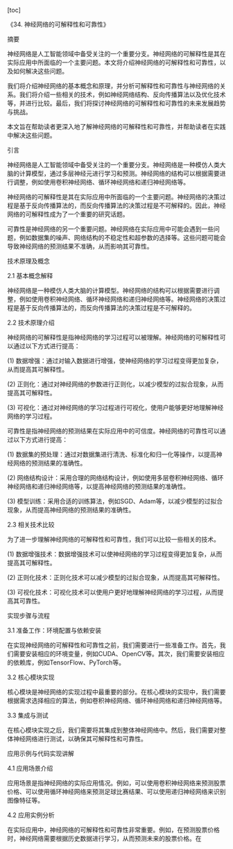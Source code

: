 
[toc]                    
                
                
《34. 神经网络的可解释性和可靠性》

摘要

神经网络是人工智能领域中备受关注的一个重要分支。神经网络的可解释性是其在实际应用中所面临的一个主要问题。本文将介绍神经网络的可解释性和可靠性，以及如何解决这些问题。

我们将介绍神经网络的基本概念和原理，并分析可解释性和可靠性与神经网络的关系。我们将介绍一些相关的技术，例如神经网络结构、反向传播算法以及优化技术等，并进行比较。最后，我们将探讨神经网络的可解释性和可靠性的未来发展趋势与挑战。

本文旨在帮助读者更深入地了解神经网络的可解释性和可靠性，并帮助读者在实践中解决这些问题。

引言

神经网络是人工智能领域中备受关注的一个重要分支。神经网络是一种模仿人类大脑的计算模型，通过多层神经元进行学习和预测。神经网络的结构可以根据需要进行调整，例如使用卷积神经网络、循环神经网络和递归神经网络等。

神经网络的可解释性是其在实际应用中所面临的一个主要问题。神经网络的决策过程是基于反向传播算法的，而反向传播算法的决策过程是不可解释的。因此，神经网络的可解释性成为了一个重要的研究话题。

可靠性是神经网络的另一个重要问题。神经网络在实际应用中可能会遇到一些问题，例如数据集的噪声、网络结构的不稳定性和超参数的选择等。这些问题可能会导致神经网络的预测结果不准确，从而影响其可靠性。

技术原理及概念

2.1 基本概念解释

神经网络是一种模仿人类大脑的计算模型。神经网络的结构可以根据需要进行调整，例如使用卷积神经网络、循环神经网络和递归神经网络等。神经网络的决策过程是基于反向传播算法的，而反向传播算法的决策过程是不可解释的。

2.2 技术原理介绍

神经网络的可解释性是指神经网络的学习过程可以被理解。神经网络的可解释性可以通过以下方式进行提高：

(1) 数据增强：通过对输入数据进行增强，使神经网络的学习过程变得更加复杂，从而提高其可解释性。

(2) 正则化：通过对神经网络的参数进行正则化，以减少模型的过拟合现象，从而提高其可解释性。

(3) 可视化：通过对神经网络的学习过程进行可视化，使用户能够更好地理解神经网络的学习过程。

可靠性是指神经网络的预测结果在实际应用中的可信度。神经网络的可靠性可以通过以下方式进行提高：

(1) 数据集的预处理：通过对数据集进行清洗、标准化和归一化等操作，以提高神经网络的预测结果的准确性。

(2) 网络结构设计：采用合理的网络结构设计，例如使用多层卷积神经网络、循环神经网络和递归神经网络等，以提高神经网络的预测结果的准确性。

(3) 模型训练：采用合适的训练算法，例如SGD、Adam等，以减少模型的过拟合现象，从而提高神经网络的预测结果的准确性。

2.3 相关技术比较

为了进一步理解神经网络的可解释性和可靠性，我们可以比较一些相关的技术。

(1) 数据增强技术：数据增强技术可以使神经网络的学习过程变得更加复杂，从而提高其可解释性。

(2) 正则化技术：正则化技术可以减少模型的过拟合现象，从而提高其可解释性。

(3) 可视化技术：可视化技术可以使用户更好地理解神经网络的学习过程，从而提高其可靠性。

实现步骤与流程

3.1 准备工作：环境配置与依赖安装

在实现神经网络的可解释性和可靠性之前，我们需要进行一些准备工作。首先，我们需要安装相应的环境变量，例如CUDA、OpenCV等。其次，我们需要安装相应的依赖库，例如TensorFlow、PyTorch等。

3.2 核心模块实现

核心模块是神经网络的实现过程中最重要的部分。在核心模块的实现中，我们需要根据需求选择相应的算法，例如卷积神经网络、循环神经网络和递归神经网络等。

3.3 集成与测试

在核心模块实现之后，我们需要将其集成到整体神经网络中。然后，我们需要对整体神经网络进行测试，以确保其可解释性和可靠性。

应用示例与代码实现讲解

4.1 应用场景介绍

应用场景是指神经网络的实际应用情况。例如，可以使用卷积神经网络来预测股票价格、可以使用循环神经网络来预测足球比赛结果、可以使用递归神经网络来识别图像特征等。

4.2 应用实例分析

在实际应用中，神经网络的可解释性和可靠性非常重要。例如，在预测股票价格时，神经网络需要根据历史数据进行学习，从而预测未来的股票价格。在

